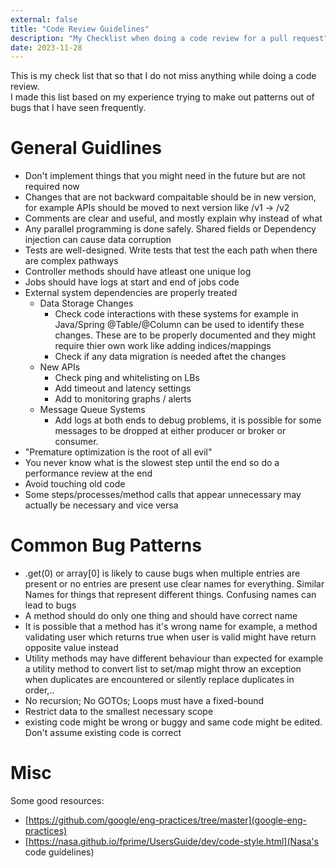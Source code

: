 ```yaml
---
external: false
title: "Code Review Guidelines"
description: "My Checklist when doing a code review for a pull request"
date: 2023-11-28
---
```

This is my check list that so that I do not miss anything while doing a code review.  
I made this list based on my experience trying to make out patterns out of bugs that I have seen frequently.
# General Guidlines
- Don't implement things that you might need in the future but are not required now
- Changes that are not backward compaitable should be in new version, for example APIs should be moved to next version like /v1 -> /v2
- Comments are clear and useful, and mostly explain why instead of what
- Any parallel programming is done safely. Shared fields or Dependency injection can cause data corruption
- Tests are well-designed. Write tests that test the each path when there are complex pathways
- Controller methods should have atleast one unique log
- Jobs should have logs at start and end of jobs code
- External system dependencies are properly treated
    - Data Storage Changes
        - Check code interactions with these systems for example in Java/Spring @Table/@Column can be used to identify these changes. These are to be properly documented and they might require thier own work like adding indices/mappings
        - Check if any data migration is needed aftet the changes
	- New APIs
        - Check ping and whitelisting on LBs
        - Add timeout and latency settings
	    - Add to monitoring graphs / alerts
    - Message Queue Systems
        - Add logs at both ends to debug problems, it is possible for some messages to be dropped at either producer or broker or consumer.
- "Premature optimization is the root of all evil"
- You never know what is the slowest step until the end so do a performance review at the end
- Avoid touching old code
- Some steps/processes/method calls that appear unnecessary may actually be necessary and vice versa
# Common Bug Patterns
- .get(0) or array[0] is likely to cause bugs when multiple entries are present or no entries are present
	use clear names for everything. Similar Names for things that represent different things. Confusing names can lead to bugs
- A method should do only one thing and should have correct name
- It is possible that a method has it's wrong name for example, a method validating user which returns true when user is valid might have return opposite value instead
- Utility methods may have different behaviour than expected for example a utility method to convert list to set/map might throw an exception when duplicates are encountered or silently replace duplicates in order,.. 
- No recursion; No GOTOs; Loops must have a fixed-bound
- Restrict data to the smallest necessary scope
- existing code might be wrong or buggy and same code might be edited. Don't assume existing code is correct 

# Misc
Some good resources: 
- [https://github.com/google/eng-practices/tree/master](google-eng-practices)
- [https://nasa.github.io/fprime/UsersGuide/dev/code-style.html](Nasa's code guidelines)
